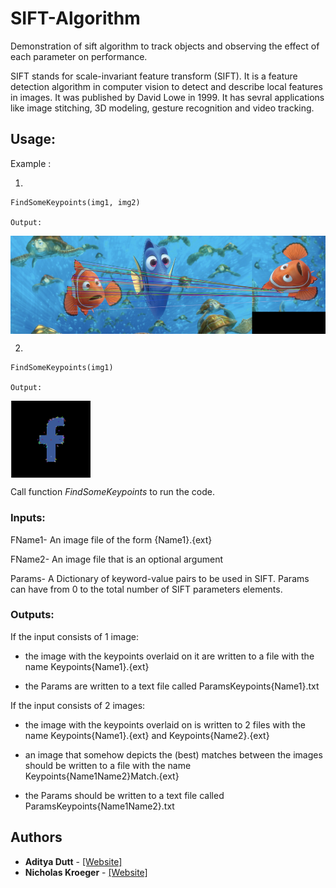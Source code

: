 # SIFT-Algorithm
Demonstration of sift algorithm to track objects and observing the effect of each parameter on performance.

SIFT stands for scale-invariant feature transform (SIFT). It is a feature detection algorithm in computer vision to detect and describe local features in images. It was published by David Lowe in 1999. It has sevral applications like image stitching, 3D modeling, gesture recognition and video tracking. 

## Usage:

Example : 

1. 
```
FindSomeKeypoints(img1, img2)

Output: 

```

<img align="center" alt="Python" src="/sift_matcher.png" />
</br>

2. 

```
FindSomeKeypoints(img1)

Output: 

```

<img align="center" alt="Python" src="/sift_features.png" />
</br>


Call function	<i> FindSomeKeypoints </i> to run the code.

### Inputs:
FName1- An image file of the form {Name1}.{ext}

FName2- An image file that is an optional argument

Params- A Dictionary of keyword-value pairs to be used in SIFT. Params can have from 0 to the total number of SIFT parameters elements.

### Outputs:

If the input consists of 1 image:

+ the image with the keypoints overlaid on it are written to a file with the name Keypoints{Name1}.{ext}

+ the Params are written to a text file called ParamsKeypoints{Name1}.txt

If the input consists of 2 images:
+ the image with the keypoints overlaid on is written to 2 files with the name Keypoints{Name1}.{ext} and Keypoints{Name2}.{ext}

+ an image that somehow depicts the (best) matches between the images should be written to a file with the name Keypoints{Name1Name2}Match.{ext}

+ the Params should be written to a text file called ParamsKeypoints{Name1Name2}.txt


## Authors

* **Aditya Dutt** - [[Website]](https://www.adityadutt.com) 
* **Nicholas Kroeger** - [[Website]](https://kroegern1.github.io/)



